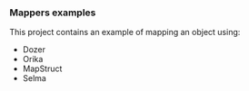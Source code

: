 ### Mappers examples
This project contains an example of mapping an object using:
- Dozer
- Orika
- MapStruct
- Selma